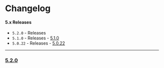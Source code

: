 # Changelog

#### 5.x Releases
- `5.2.0` - Releases
- `5.1.0` - Releases - [5.1.0](#501)
- `5.0.22` - Releases - [5.0.22](#5022)

---

### [5.2.0](http://github.com/proximiio/proximiio-maplibre-ios-pod/tag/5.1.0)